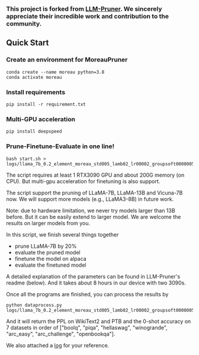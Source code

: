 ### This project is forked from [LLM-Pruner](https://github.com/horseee/LLM-Pruner). We sincerely appreciate their incredible work and contribution to the community.

## Quick Start

### Create an environment for MoreauPruner
```
conda create --name moreau python=3.8
conda activate moreau
```

### Install requirements
```
pip install -r requirement.txt
```

### Multi-GPU acceleration
```
pip install deepspeed
```

### Prune-Finetune-Evaluate in one line!
```
bash start.sh > logs/llama_7b_0.2_element_moreau_std005_lamb02_lr00002_groupsoft0000005_10iter_alpaca.log
```
The script requires at least 1 RTX3090 GPU and about 200G memory (on CPU). But multi-gpu acceleration for finetuning is also support.

The script support the pruning of LLaMA-7B, LLaMA-13B and Vicuna-7B now. We will support more models (e.g., LLaMA3-8B) in future work.

Note: due to hardware limitation, we never try models larger than 13B before. But it can be easily extend to larger model. We are welcome the results on larger models from you.

In this script, we finish several things together
- prune LLaMA-7B by 20%
- evaluate the pruned model
- finetune the model on alpaca
- evaluate the finetuned model

A detailed explanation of the parameters can be found in LLM-Pruner's readme (below). And it takes about 8 hours in our device with two 3090s.

Once all the programs are finished, you can process the results by
```
python dataprocess.py logs/llama_7b_0.2_element_moreau_std005_lamb02_lr00002_groupsoft0000005_10iter_alpaca.log
```
And it will return the PPL on WikiText2 and PTB and the 0-shot accuracy on 7 datasets in order of ["boolq", "piqa", "hellaswag", "winogrande", "arc_easy", "arc_challenge", "openbookqa"].

We also attached a [log](logs/llama_7b_0.2_element_moreau_std005_lamb02_lr00002_groupsoft0000005_10iter_alpaca.log) for your reference.

